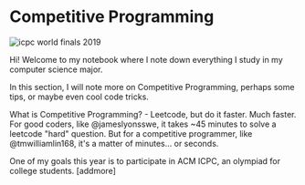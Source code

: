 # Competitive Programming

![icpc world finals 2019](https://i.ytimg.com/vi/pzoD0JgTBFA/maxresdefault.jpg)

Hi! Welcome to my notebook where I note down everything I study in my computer science major.

In this section, I will note more on Competitive Programming, perhaps some tips, or maybe even cool code tricks.

What is Competitive Programming? - Leetcode, but do it faster. Much faster. For good coders, like @jameslyonsswe, it takes ~45 minutes to solve a leetcode "hard" question.
But for a competitive programmer, like @tmwilliamlin168, it's a matter of minutes... or seconds.

One of my goals this year is to participate in ACM ICPC, an olympiad for college students. [addmore]
